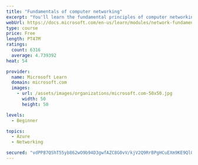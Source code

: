 ```yaml
---
title: "Fundamentals of computer networking"
excerpt: "You'll learn the fundamental principles of computer networking to prepare you for the Azure admin and developer learning paths."
webUrl: https://docs.microsoft.com/en-us/learn/modules/network-fundamentals/
type: course
price: Free
length: PT47M
ratings:
  count: 6316
  average: 4.739392
heat: 54

provider:
  name: Microsoft Learn
  domain: microsoft.com
  images:
    - url: /assets/images/organizations/microsoft.com-50x50.jpg
      width: 50
      height: 50

levels:
  - Beginner

topics:
  - Azure
  - Networking

secured: "vdPP87QShT55yb862wO9b94D3gwfAZC8G0vV/kjV2Q9RrBPgHCuEXm9KE9QlQpxgyH64B2nQKjcYEH2b3AZE+u3yZh6E5EdwtinCjwPdy4V/4bwMy7QK+G3Vckri+nO9CiKHJLDrVNMe7BXLL+ZlLt+/HptP2UDRYCwEvimSl++RN2Dsth41qs+RumA7znHhuzpY3jJXCIDWBXqVOIJRforpIr6qepxcdKSO8I43+xuS6IThORFx/1sTfm4RPzq7ZzITRJ565Tc9njMsQkAWM6AhOmlz9sR9KpmMG9vj0GTmvoQ77ScAX5s6Rr7hIMAUGevL25cU1Q1YVEg0lTwsCBZs18KsxNNLUtL/sUVwa2qPPeMmX2gbQmHIDRQssXlFwAdYgtYp+gm/uAUGf98DbZ146bt5q1n/xLJqcABILrI=;rTAYFHWUU0HUgx0t6EjBSg=="
---
```


